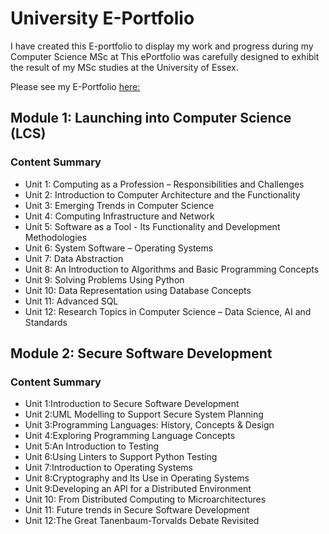 # University E-Portfolio 


I have created this E-portfolio to display my work and progress during my Computer Science MSc at This ePortfolio was carefully designed to exhibit the result of my MSc studies  at the University of Essex.  
 
Please see my E-Portfolio [here:](https://gclarke95.github.io/University/)


## Module 1: Launching into Computer Science (LCS)
### Content Summary
* Unit 1: Computing as a Profession – Responsibilities and Challenges
* Unit 2: Introduction to Computer Architecture and the Functionality
* Unit 3: Emerging Trends in Computer Science
* Unit 4: Computing Infrastructure and Network
* Unit 5: Software as a Tool - Its Functionality and Development Methodologies
* Unit 6: System Software – Operating Systems
* Unit 7: Data Abstraction
* Unit 8: An Introduction to Algorithms and Basic Programming Concepts
* Unit 9: Solving Problems Using Python
* Unit 10: Data Representation using Database Concepts
* Unit 11: Advanced SQL
* Unit 12: Research Topics in Computer Science – Data Science, AI and Standards 


## Module 2: Secure Software Development
### Content Summary
* Unit 1:Introduction to Secure Software Development
* Unit 2:UML Modelling to Support Secure System Planning
* Unit 3:Programming Languages: History, Concepts & Design
* Unit 4:Exploring Programming Language Concepts
* Unit 5:An Introduction to Testing
* Unit 6:Using Linters to Support Python Testing
* Unit 7:Introduction to Operating Systems
* Unit 8:Cryptography and Its Use in Operating Systems
* Unit 9:Developing an API for a Distributed Environment
* Unit 10: From Distributed Computing to Microarchitectures
* Unit 11: Future trends in Secure Software Development
* Unit 12:The Great Tanenbaum-Torvalds Debate Revisited
